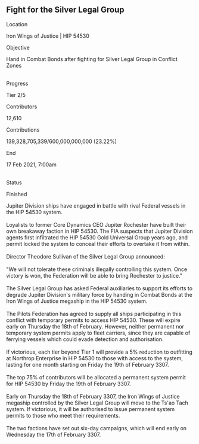 ## Fight for the Silver Legal Group

Location

Iron Wings of Justice \| HIP 54530

Objective

Hand in Combat Bonds after fighting for Silver Legal Group in Conflict
Zones​

\
Progress

Tier 2/5

Contributors

12,610

Contributions

139,328,705,339/600,000,000,000 (23.22%)

End

17 Feb 2021, 7:00am

\
Status

Finished

Jupiter Division ships have engaged in battle with rival Federal vessels
in the HIP 54530 system.\
\
Loyalists to former Core Dynamics CEO Jupiter Rochester have built their
own breakaway faction in HIP 54530. The FIA suspects that Jupiter
Division agents first infiltrated the HIP 54530 Gold Universal Group
years ago, and permit locked the system to conceal their efforts to
overtake it from within.\
\
Director Theodore Sullivan of the Silver Legal Group announced:\
\
\"We will not tolerate these criminals illegally controlling this
system. Once victory is won, the Federation will be able to bring
Rochester to justice.\"\
\
The Silver Legal Group has asked Federal auxiliaries to support its
efforts to degrade Jupiter Division\'s military force by handing in
Combat Bonds at the Iron Wings of Justice megaship in the HIP 54530
system.\
\
The Pilots Federation has agreed to supply all ships participating in
this conflict with temporary permits to access HIP 54530. These will
expire early on Thursday the 18th of February. However, neither
permanent nor temporary system permits apply to fleet carriers, since
they are capable of ferrying vessels which could evade detection and
authorisation.\
\
If victorious, each tier beyond Tier 1 will provide a 5% reduction to
outfitting at Northrop Enterprise in HIP 54530 to those with access to
the system, lasting for one month starting on Friday the 19th of
February 3307.\
\
The top 75% of contributors will be allocated a permanent system permit
for HIP 54530 by Friday the 19th of February 3307.\
\
Early on Thursday the 18th of February 3307, the Iron Wings of Justice
megaship controlled by the Silver Legal Group will move to the Ts\'ao
Tach system. If victorious, it will be authorised to issue permanent
system permits to those who meet their requirements.\
\
The two factions have set out six-day campaigns, which will end early on
Wednesday the 17th of February 3307.
